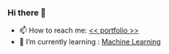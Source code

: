 ### Hi there 👋
- 📫 How to reach me: <a href='https://mouiz.ml/'> << portfolio >> </a> 
- 🌱 I’m currently learning :  <a href='https://github.com/Mouizuddin/machine-learning'> Machine Learning </a> 



<!--
https://www.instagram.com/mouiz_uddin/
**Mouizuddin/Mouizuddin** is a ✨ _special_ ✨ repository because its `README.md` (this file) appears on your GitHub profile.

Here are some ideas to get you started:

- 🔭 I’m currently working on ...
- 🌱 I’m currently learning ...
- 👯 I’m looking to collaborate on ...
- 🤔 I’m looking for help with ...
- 💬 Ask me about ...
- 📫 How to reach me: ...
- 😄 Pronouns: ...
- ⚡ Fun fact: ...
-->
